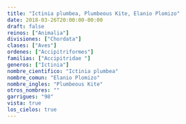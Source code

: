 ```yaml
---
title: "Ictinia plumbea, Plumbeous Kite, Elanio Plomizo"
date: 2018-03-26T20:00:00-00:00
draft: false
reinos: ["Animalia"]
divisiones: ["Chordata"]
clases: ["Aves"]
ordenes: ["Accipitriformes"]
familias: ["Accipitridae "]
generos: ["Ictinia"]
nombre_cientifico: "Ictinia plumbea"
nombre_comun: "Elanio Plomizo"
nombre_ingles: "Plumbeous Kite"
otros_nombres: ""
garrigues: "98"
vista: true
los_cielos: true
---
```

